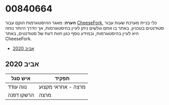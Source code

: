 # 00840664

**הערה**: מאגר ההיסטוגרמות הוקם עבור [CheeseFork](https://cheesefork.cf/), כלי בניית מערכת שעות עבור סטודנטים בטכניון. באתר בו אתם גולשים ניתן לעיין בהיסטוגרמות, אך הדרך היותר נוחה היא לעיין בהיסטוגרמות, ובמידע נוסף כגון חוות דעת של סטודנטים, באתר CheeseFork.

* [אביב 2020](#201902)

<h2 id="201902">אביב 2020</h2>

| איש סגל | תפקיד |
| ---- | ---- |
| נווה עודד | מרצה - אחראי מקצוע |
| הרשקו דפנה | מרצה |

